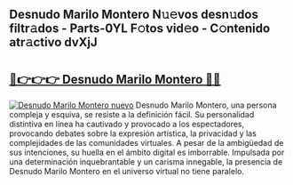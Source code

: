 ## Desnudo Marilo Montero N𝚞𝚎vos desn𝚞dos filtr𝚊dos - Parts-0YL F𝚘tos vid𝚎o - C𝚘ntenido atr𝚊ctivo dvXjJ

# <h2><a href="http://mb1he7.tromn.icu/?c=Desnudo+Marilo+Montero">🔗👉👉👉 Desnudo Marilo Montero 🔗🔗</a></h2>

[![Desnudo Marilo Montero nuevo](https://i.imgur.com/pEAQMta.gif)](http://mb1he7.tromn.icu/?c=Desnudo+Marilo+Montero)
Desnudo Marilo Montero, una persona compleja y esquiva, se resiste a la definición fácil. Su personalidad distintiva en línea ha cautivado y provocado a los espectadores, provocando debates sobre la expresión artística, la privacidad y las complejidades de las comunidades virtuales. A pesar de la ambigüedad de sus intenciones, su huella en el ámbito digital es imborrable. Impulsada por una determinación inquebrantable y un carisma innegable, la presencia de Desnudo Marilo Montero en el universo virtual no tiene paralelo.
